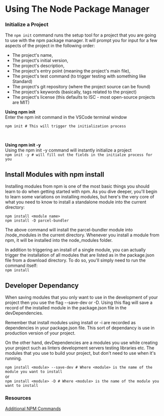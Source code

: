 # Using The Node Package Manager


### Initialize a Project
The `npm init` command runs the setup tool for a project that you are going to use with the npm package manager. It will prompt you for input for a few aspects of the project in the following order:  
- The project's name,
- The project's initial version,
- The project's description,
- The project's entry point (meaning the project's main file),
- The project's test command (to trigger testing with something like Standard)
- The project's git repository (where the project source can be found)
- The project's keywords (basically, tags related to the project)
- The project's license (this defaults to ISC - most open-source projects are MIT)  
  
__Using npm init__  
Enter the npm init command in the VSCode terminal window  
 
```npm init # This will trigger the initialization process```

<br/>

__Using npm init -y__   
Using the npm init -y command will instantly initialize a project  
```npm init -y # will fill out the fields in the initialze process for you ```

## Install Modules with npm install  
Installing modules from npm is one of the most basic things you should learn to do when getting started with npm. As you dive deeper, you'll begin to learn some variations on installing modules, but here's the very core of what you need to know to install a standalone module into the current directory:

```npm install <module name>```  
```npm install -D parcel-bundler```


The above command will install the parcel-bundler module into /node_modules in the current directory. Whenever you install a module from npm, it will be installed into the node_modules folder.

In addition to triggering an install of a single module, you can actually trigger the installation of all modules that are listed as in the package.json file from a download directory. To do so, you'll simply need to run the command itself:  
`npm install`

## Developer Dependancy  
When saving modules that you only want to use in the development of your project then you use the flag --save-dev or -D. Using this flag will save a record of the installed module in the package.json file in the devDependencies.

Remember that install modules using install or -i are recorded as dependencies in your package.json file. This sort of dependancy is use in production version of your project.

On the other hand, devDependencies are a modules you use while creating your project such as linters development servers testing libraries etc. The modules that you use to build your project, but don't need to use when it's running.

```npm install <module> --save-dev # Where <module> is the name of the module you want to install```  
or  
```npm install <module> -D # Where <module> is the name of the module you want to install```


### Resources  
[Additional NPM Commands](https://nodesource.com/blog/eleven-npm-tricks-that-will-knock-your-wombat-socks-off)

